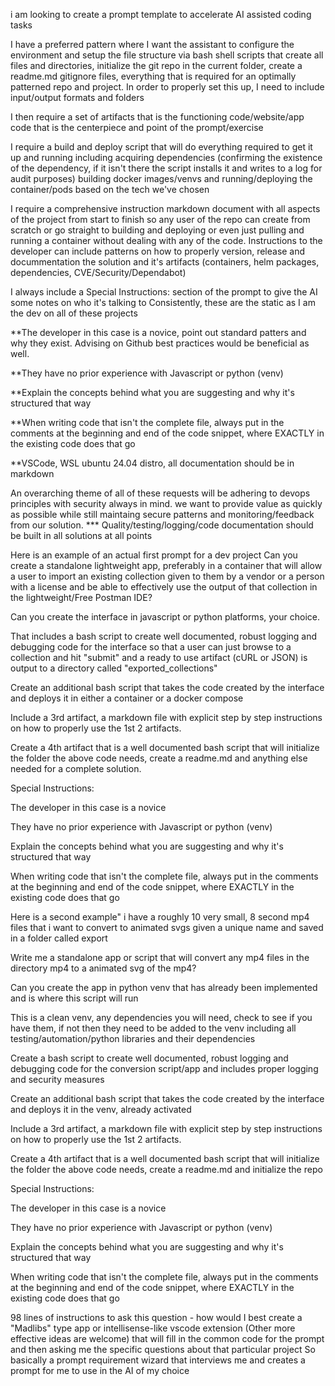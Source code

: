 i am looking to create a prompt template to accelerate AI assisted coding tasks

I have a preferred pattern where I want the assistant to configure the environment and setup the file structure via bash shell scripts that create all files and directories, initialize the git repo in the current folder, create a readme.md gitignore files, everything that is required for an optimally patterned repo and project. In order to properly set this up, I need to include input/output formats and folders 

I then require a set of artifacts that is the functioning code/website/app code that is the centerpiece and point of the prompt/exercise

I require a build and deploy script that will do everything required to get it up and running including acquiring dependencies (confirming the existence of the dependency, if it isn't there the script installs it and writes to a log for audit purposes) building docker images/venvs and running/deploying the container/pods based on the tech we've chosen

I require a comprehensive instruction markdown document with all aspects of the project from start to finish so any user of the repo can create from scratch or go straight to building and deploying or even just pulling and running a container without dealing with any of the code. Instructions to the developer can include patterns on how to properly version, release and docummentation the solution and it's artifacts (containers, helm packages, dependencies, CVE/Security/Dependabot)

I always include a Special Instructions: section of the prompt to give the AI some notes on who it's talking to
Consistently, these are the static as I am the dev on all of these projects

**The developer in this case is a novice, point out standard patters and why they exist.  Advising on Github best practices would be beneficial as well.

**They have no prior experience with Javascript or python (venv)

**Explain the concepts behind what you are suggesting and why it's structured that way

**When writing code that isn't the complete file, always put in the comments at the beginning and end of the code snippet, where EXACTLY in the existing code does that go

**VSCode, WSL ubuntu 24.04 distro, all documentation should be in markdown

An overarching theme of all of these requests will be adhering to devops principles with security always in mind.  we want to provide value as quickly as possible while still maintaing secure patterns and monitoring/feedback from our solution. 
*** Quality/testing/logging/code documentation should be built in all solutions at all points



Here is an example of an actual first prompt for a dev project
Can you create a standalone lightweight app, preferably in a container that will allow a user to import an existing collection given to them by a vendor or a person with a license and be able to effectively use the output of that collection in the lightweight/Free Postman IDE?

Can you create the interface in javascript or python platforms, your choice.

That includes a bash script to create well documented, robust logging and debugging code for the interface so that a user can just browse to a collection and hit "submit" and a ready to use artifact (cURL or JSON) is output to a directory called "exported_collections"

Create an additional bash script that takes the code created by the interface and deploys it in either a container or a docker compose

Include a 3rd artifact, a markdown file with explicit step by step instructions on how to properly use the 1st 2 artifacts.

Create a 4th artifact that is a well documented bash script that will initialize the folder the above code needs, create a readme.md and anything else needed for a complete solution.

Special Instructions:

The developer in this case is a novice

They have no prior experience with Javascript or python (venv)

Explain the concepts behind what you are suggesting and why it's structured that way

When writing code that isn't the complete file, always put in the comments at the beginning and end of the code snippet, where EXACTLY in the existing code does that go

Here is a second example"
i have a roughly 10 very small, 8 second mp4 files that i want to convert to animated svgs given a unique name and saved in a folder called export



Write me a standalone app or script that will convert any mp4 files in the directory mp4 to a animated svg of the mp4?



Can you create the app in python venv that has already been implemented and is where this script will run



This is a clean venv, any dependencies you will need, check to see if you have them, if not then they need to be added to the venv including all testing/automation/python libraries and their dependencies



Create a bash script to create well documented, robust logging and debugging code for the conversion script/app and includes proper logging and security measures



Create an additional bash script that takes the code created by the interface and deploys it in the venv, already activated



Include a 3rd artifact, a markdown file with explicit step by step instructions on how to properly use the 1st 2 artifacts.



Create a 4th artifact that is a well documented bash script that will initialize the folder the above code needs, create a readme.md and initialize the repo



Special Instructions:



The developer in this case is a novice



They have no prior experience with Javascript or python (venv)



Explain the concepts behind what you are suggesting and why it's structured that way



When writing code that isn't the complete file, always put in the comments at the beginning and end of the code snippet, where EXACTLY in the existing code does that go

98 lines of instructions to ask this question - how would I best create a "Madlibs" type app or intellisense-like vscode extension (Other more effective ideas are welcome) that will fill in the common code for the prompt and then asking me the specific questions about that particular project
So basically a prompt requirement wizard that interviews me and creates a prompt for me to use in the AI of my choice